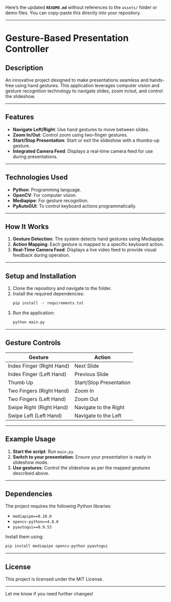 Here’s the updated **`README.md`** without references to the `assets/` folder or demo files. You can copy-paste this directly into your repository.

---

# Gesture-Based Presentation Controller  

## Description  
An innovative project designed to make presentations seamless and hands-free using hand gestures. This application leverages computer vision and gesture recognition technology to navigate slides, zoom in/out, and control the slideshow.

---

## Features  
- **Navigate Left/Right**: Use hand gestures to move between slides.  
- **Zoom In/Out**: Control zoom using two-finger gestures.  
- **Start/Stop Presentation**: Start or exit the slideshow with a thumbs-up gesture.  
- **Integrated Camera Feed**: Displays a real-time camera feed for use during presentations.  

---

## Technologies Used  
- **Python**: Programming language.  
- **OpenCV**: For computer vision.  
- **Mediapipe**: For gesture recognition.  
- **PyAutoGUI**: To control keyboard actions programmatically.  

---

## How It Works  
1. **Gesture Detection**: The system detects hand gestures using Mediapipe.  
2. **Action Mapping**: Each gesture is mapped to a specific keyboard action.  
3. **Real-Time Camera Feed**: Displays a live video feed to provide visual feedback during operation.  

---

## Setup and Installation  

1. Clone the repository and navigate to the folder.  
2. Install the required dependencies:  
   ```bash
   pip install -r requirements.txt
   ```  
3. Run the application:  
   ```bash
   python main.py
   ```  

---

## Gesture Controls  

| Gesture                  | Action                            |
|--------------------------|-----------------------------------|
| Index Finger (Right Hand)| Next Slide                       |
| Index Finger (Left Hand) | Previous Slide                   |
| Thumb Up                 | Start/Stop Presentation          |
| Two Fingers (Right Hand) | Zoom In                          |
| Two Fingers (Left Hand)  | Zoom Out                         |
| Swipe Right (Right Hand) | Navigate to the Right            |
| Swipe Left (Left Hand)   | Navigate to the Left             |

---

## Example Usage  

1. **Start the script**: Run `main.py`.  
2. **Switch to your presentation**: Ensure your presentation is ready in slideshow mode.  
3. **Use gestures**: Control the slideshow as per the mapped gestures described above.  

---

## Dependencies  

The project requires the following Python libraries:  
- `mediapipe==0.10.0`  
- `opencv-python==4.8.0`  
- `pyautogui==0.9.53`  

Install them using:  
```bash
pip install mediapipe opencv-python pyautogui
```  

---

## License  

This project is licensed under the MIT License.  

---

Let me know if you need further changes!
